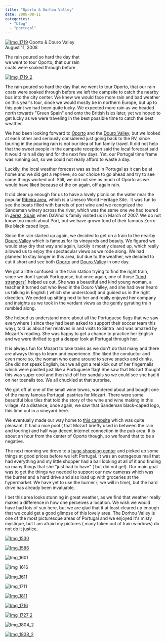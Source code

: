 ```yaml
---
title: "Oporto & Dorhou Valley"
date: 2008-08-11
categories: 
  - "blog"
  - "portugal"
---
```


 [![Img_1719](http://soultravelers3new.local/images/2008/08/11/img_1719.jpg "Img_1719")](https://pub-ac94b3f306b24c0dba4238943c97f2e1.r2.dev/photos/uncategorized/2008/08/11/img_1719.jpg) Oporto & Douro Valley  
August 11, 2008

The rain poured so hard the day that  
we went to tour Oporto, that our rain  
coats were soaked through before

<!--more-->

[![Img_1719_2](http://soultravelers3new.local/images/2008/08/11/img_1719_2.jpg "Img_1719_2")](https://pub-ac94b3f306b24c0dba4238943c97f2e1.r2.dev/photos/uncategorized/2008/08/11/img_1719_2.jpg)

The rain poured so hard the day that we went to tour Oporto, that our rain coats were soaked through before we left the campsite to catch the nearby bus into the city center. We knew we would face more rain and bad weather on this year's tour, since we would mostly be in northern Europe, but up to this point we had been quite lucky. We expected more rain as we headed north towards "Green Spain" and onto the British Isles later, yet we hoped to get lucky as we were traveling in the best possible time to catch the best weather.

We had been looking forward to [Oporto](http://en.wikipedia.org/wiki/Porto) and the [Douro Valley](http://en.wikipedia.org/wiki/Douro), but we looked at each other and seriously considered just going back to the RV, since touring in the pouring rain is not our idea of fun family travel. It did not help that the sweet people in the campsite reception said the local forecast said it would rain all day and for the next few days. Yet, our Portugal time frame was running out, so we could not really afford to waste a day.

Luckily, the local weather forecast was as bad in Portugal as it can be at home and we did get a reprieve, so our choice to go ahead and try to see some things worked out. Still, we did not see as much of Oporto as we would have liked because of the on again, off again rain.

It did clear up enough for us to have a lovely picnic on the water near the popular [Ribeira area](http://www.portocityguide.com/2007/03/09/ribeira-neighborhood/), which is a Unesco World Heritage Site.  It was fun to see the boats filled with barrels of port wine and we recognized the Sandeman winery across the river, which was the same one we had toured in [Jerez, Spain](http://soultravelers3new.local/2007/03/horses-and-sher.html#more) when DaVinci's family visited us in March of 2007. We do not know too much about Port, but we have grown fond of their famous Zorro-like black caped logo.

Since the rain started up again, we decided to get on a train to the nearby [Douro Valley](http://www.johnnyjet.com/folder/archive/WheresJohnny11012006.html) which is famous for its vineyards and beauty. We figured we would stay dry that way and again, luckily it mostly cleared up, which really allowed us to enjoy the spectacular views as we rode along. We had planned to stay longer in this area, but due to the weather, we decided to cut it short and see both [Oporto](http://www.independent.co.uk/travel/48-hours-in/porto-portugal-780124.html) and [Douro Valley](http://www.manorhouses.com/regions/valdouro.html) in one day.

We got a little confused in the train station trying to find the right train,  since we don't speak Portuguese, but once again, one of those ["kind strangers"](http://soultravelers3new.local/2008/07/kindness-of-str.html#more) helped us out. She was a beautiful and kind young woman, a teacher it turned out who lived in the Douro Valley, and she had over heard us talking in English ( which she understood) and guided us in the right direction. We ended up sitting next to her and really enjoyed her company and insights as we took in the verdant views as the gently gyrating train rumbled along.

She helped us understand more about all the Portuguese flags that we saw everywhere ( since they had been asked to support their soccer team this way), told us about her relatives in and visits to Sintra  and was amazed by Mozart's reading. She was happy to get a chance to practice her English and we were thrilled to get a deeper look at Portugal through her.

It is always fun for Mozart to take trains as we don't do that many and there are always things to learn and experience. She liked the conductor and even more so, the woman who came around to serve snacks and drinks. She did not speak English, but we all got a real kick out of her fingernails which were painted just like a Portuguese flag! She saw that Mozart thought this was super cool and then slid off her sandals so we could see she had it on her toenails too. We all chuckled at that surprise.

We got off at one of the small wine towns, wandered about and bought one of the many famous Portugal  pastries for Mozart. There were some beautiful blue tiles that told the story of the wine and wine making in this village. At a distance, once again, we saw that Sandeman black-caped logo, this time out in a vineyard here.

We eventually made our way home to [this campsite](http://pt.infocamping.com/camping-PRELADA-Oporto) which was quite pleasant. It had a nice pool ( that Mozart briefly used in between the rain and touring) and half way decent internet connection in the pub area. It is about an hour from the center of Oporto though, so we found that to be a negative.

The next morning we drove to a [huge shopping center](http://www.virtualtourist.com/travel/Europe/Portugal/Distrito_do_Porto/Porto-282453/Shopping-Porto-Shopping_centersMalls-BR-1.html) and picked up some things at good prices before we left Portugal. It was an outrageous mall that had everything and my little shopper had a ball looking at all of it and finding so many things that she "just had to have" ( but did not get). Our main goal was to get the things we needed to support our new cameras which was the burner and a hard drive and also load up with groceries at the hypermarket. We have yet to use the burner (  we will in time), but the hard drive has already been invaluable. 

I bet this area looks stunning in great weather, as we find that weather really makes a difference in how one perceives a location. We wish we would have had lots of sun here, but we are glad that it at least cleared up enough that we could get a good glimpse of this lovely area. The Dorhou Valley is one of the most picturesque areas of Portugal and we enjoyed it's misty mystique, but I am afraid my pictures ( many taken out of train windows) do not do it justice.

[![Img_1530](http://soultravelers3new.local/images/2008/08/11/img_1530.jpg "Img_1530")](https://pub-ac94b3f306b24c0dba4238943c97f2e1.r2.dev/photos/uncategorized/2008/08/11/img_1530.jpg)

[![Img_1586](http://soultravelers3new.local/images/2008/08/11/img_1586.jpg "Img_1586")](https://pub-ac94b3f306b24c0dba4238943c97f2e1.r2.dev/photos/uncategorized/2008/08/11/img_1586.jpg)

![Img_1601](https://pub-ac94b3f306b24c0dba4238943c97f2e1.r2.dev/photos/uncategorized/2008/08/11/img_1601.jpg)

![Img_1616](https://pub-ac94b3f306b24c0dba4238943c97f2e1.r2.dev/photos/uncategorized/2008/08/11/img_1616.jpg)

[![Img_1611](http://soultravelers3new.local/images/2008/08/11/img_1611.jpg "Img_1611")](https://pub-ac94b3f306b24c0dba4238943c97f2e1.r2.dev/photos/uncategorized/2008/08/11/img_1611.jpg)

![Img_1711](https://pub-ac94b3f306b24c0dba4238943c97f2e1.r2.dev/photos/uncategorized/2008/08/11/img_1711.jpg)

[![Img_1811](http://soultravelers3new.local/images/2008/08/11/img_1811.jpg "Img_1811")](https://pub-ac94b3f306b24c0dba4238943c97f2e1.r2.dev/photos/uncategorized/2008/08/11/img_1811.jpg)

[![Img_1716](http://soultravelers3new.local/images/2008/08/11/img_1716.jpg "Img_1716")](https://pub-ac94b3f306b24c0dba4238943c97f2e1.r2.dev/photos/uncategorized/2008/08/11/img_1716.jpg)

[![Img_1727_2](http://soultravelers3new.local/images/2008/08/11/img_1727_2.jpg "Img_1727_2")](https://pub-ac94b3f306b24c0dba4238943c97f2e1.r2.dev/photos/uncategorized/2008/08/11/img_1727_2.jpg)

![Img_1804_2](https://pub-ac94b3f306b24c0dba4238943c97f2e1.r2.dev/photos/uncategorized/2008/08/11/img_1804_2.jpg)

[![Img_1838_2](http://soultravelers3new.local/images/2008/08/11/img_1838_2.jpg "Img_1838_2")](https://pub-ac94b3f306b24c0dba4238943c97f2e1.r2.dev/photos/uncategorized/2008/08/11/img_1838_2.jpg)
